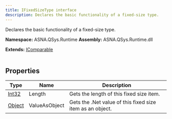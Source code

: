 ```yaml
---
title: IFixedSizeType interface
description: Declares the basic functionality of a fixed-size type.
---
```


Declares the basic functionality of a fixed-size type.

**Namespace:** ASNA.QSys.Runtime
**Assembly:** ASNA.QSys.Runtime.dll

**Extends:** [IComparable](https://learn.microsoft.com/en-us/dotnet/api/system.icomparable-1?view=net-8.0)
<br>
<br>

## Properties

| Type | Name | Description
| --- | --- | --- 
| [Int32](https://learn.microsoft.com/en-us/dotnet/csharp/language-reference/builtin-types/integral-numeric-types) | Length | Gets the length of this fixed size item. |
| [Object](https://docs.microsoft.com/en-us/dotnet/api/system.object) | ValueAsObject | Gets the .Net value of this fixed size item as an object. |
